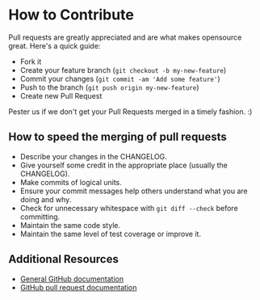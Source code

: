 # How to Contribute

Pull requests are greatly appreciated and are what makes opensource great. Here's a quick guide:

* Fork it
* Create your feature branch (`git checkout -b my-new-feature`)
* Commit your changes (`git commit -am 'Add some feature'`)
* Push to the branch (`git push origin my-new-feature`)
* Create new Pull Request

Pester us if we don't get your Pull Requests merged in a timely fashion. :)

## How to speed the merging of pull requests

* Describe your changes in the CHANGELOG.
* Give yourself some credit in the appropriate place (usually the CHANGELOG).
* Make commits of logical units.
* Ensure your commit messages help others understand what you are doing and why.
* Check for unnecessary whitespace with `git diff --check` before committing.
* Maintain the same code style.
* Maintain the same level of test coverage or improve it.

## Additional Resources

* [General GitHub documentation](http://help.github.com/)
* [GitHub pull request documentation](http://help.github.com/send-pull-requests/)

